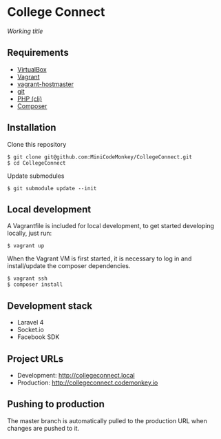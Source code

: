 # College Connect

*Working title*

## Requirements

* [VirtualBox](https://www.virtualbox.org)
* [Vagrant](http://vagrantup.com)
* [vagrant-hostmaster](https://github.com/mosaicxm/vagrant-hostmaster)
* [git](http://git-scm.com)
* [PHP (cli)](http://php.net)
* [Composer](http://getcomposer.org/download/)

## Installation

Clone this repository

    $ git clone git@github.com:MiniCodeMonkey/CollegeConnect.git
	$ cd CollegeConnect

Update submodules

	$ git submodule update --init

## Local development

A Vagrantfile is included for local development, to get started developing locally, just run:

	$ vagrant up

When the Vagrant VM is first started, it is necessary to log in and install/update the composer dependencies.

	$ vagrant ssh
    $ composer install


## Development stack

* Laravel 4
* Socket.io
* Facebook SDK


## Project URLs

* Development: http://collegeconnect.local
* Production: http://collegeconnect.codemonkey.io

## Pushing to production

The master branch is automatically pulled to the production URL when changes are pushed to it.